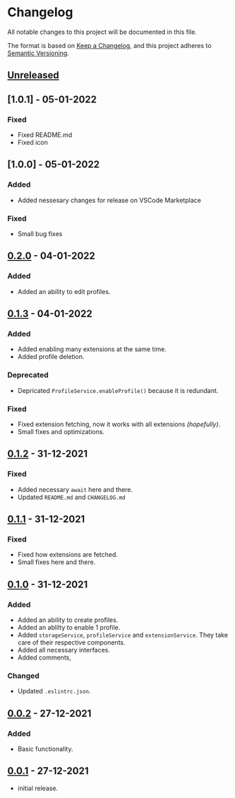 # Changelog

All notable changes to this project will be documented in this file.

The format is based on [Keep a Changelog],
and this project adheres to [Semantic Versioning].

## [Unreleased]

## [1.0.1] - 05-01-2022

### Fixed
- Fixed README.md
- Fixed icon

## [1.0.0] - 05-01-2022

### Added
- Added nessesary changes for release on VSCode Marketplace

### Fixed
- Small bug fixes

## [0.2.0] - 04-01-2022

### Added
- Added an ability to edit profiles.

## [0.1.3] - 04-01-2022

### Added
- Added enabling many extensions at the same time.
- Added profile deletion.

### Deprecated
- Depricated `ProfileService.enableProfile()` because it is redundant.

### Fixed
- Fixed extension fetching, now it works with all extensions *(hopefully)*.
- Small fixes and optimizations.

## [0.1.2] - 31-12-2021

### Fixed
- Added necessary `await` here and there.
- Updated `README.md` and `CHANGELOG.md`

## [0.1.1] - 31-12-2021

### Fixed
- Fixed how extensions are fetched.
- Small fixes here and there.

## [0.1.0] - 31-12-2021

### Added
- Added an ability to create profiles.
- Added an ablilty to enable 1 profile.
- Added `storageService`, `profileService` and `extensionService`. They take care of their respective components.
- Added all necessary interfaces.
- Added comments,

### Changed
- Updated `.eslintrc.json`.

## [0.0.2] - 27-12-2021

### Added
- Basic functionality.

## [0.0.1] - 27-12-2021
- initial release.

<!-- Links -->
[keep a changelog]: https://keepachangelog.com/en/1.0.0/
[semantic versioning]: https://semver.org/spec/v2.0.0.html

<!-- Versions -->
[unreleased]: https://github.com/da-the-dev/ExEx/compare/v0.2.0...HEAD
[0.2.0]: https://github.com/da-the-dev/ExEx/compare/v0.1.3..v0.2.0
[0.1.3]: https://github.com/da-the-dev/ExEx/compare/v0.1.2..v0.1.3
[0.1.2]: https://github.com/da-the-dev/ExEx/compare/v0.1.1..v0.1.2
[0.1.1]: https://github.com/da-the-dev/ExEx/compare/v0.1.0..v0.1.1
[0.1.0]: https://github.com/da-the-dev/ExEx/compare/v0.0.2..v0.1.0
[0.0.2]: https://github.com/da-the-dev/ExEx/compare/v0.0.1...v0.0.2
[0.0.1]: https://github.com/da-the-dev/ExEx/releases/tag/v0.0.1